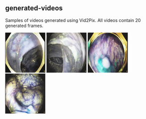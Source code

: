 ## generated-videos

Samples of videos generated using Vid2Pix. All videos contain 20 generated frames.  


![gif](4069jz.gif) ![gif](4069uh.gif) ![gif](406a3r.gif) ![gif](4069z5.gif)
